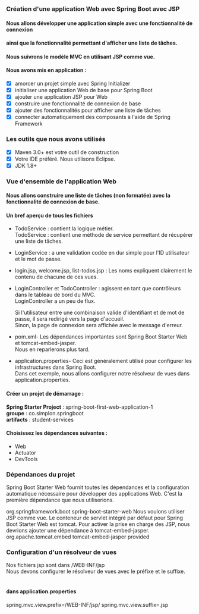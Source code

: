### Création d'une application Web avec Spring Boot avec JSP

#### Nous allons développer une application simple avec une fonctionnalité de connexion 
#### ainsi que la fonctionnalité permettant d'afficher une liste de tâches.
#### Nous suivrons le modèle MVC en utilisant JSP comme vue.

#### Nous avons mis en application :
- [x] amorcer un projet simple avec Spring Initializer
- [x] initialiser une application Web de base pour Spring Boot
- [x] ajouter une application JSP pour Web
- [x] construire une fonctionnalité de connexion de base
- [x] ajouter des fonctionnalités pour afficher une liste de tâches
- [x] connecter automatiquement des composants à l'aide de Spring Framework

### Les outils que nous avons utilisés
- [x] Maven 3.0+ est votre outil de construction
- [x] Votre IDE préféré. Nous utilisons Eclipse.
- [x] JDK 1.8+

### Vue d'ensemble de l'application Web
#### Nous allons construire une liste de tâches (non formatée) avec la fonctionnalité de connexion de base.
                                        
#### Un bref aperçu de tous les fichiers

*  TodoService : contient la logique métier.<br>
   TodoService : contient une méthode de service permettant de récupérer une liste de tâches.
*  LoginService : a une validation codée en dur simple pour l'ID utilisateur et le mot de passe.

*  login.jsp, welcome.jsp, list-todos.jsp : Les noms expliquent clairement le contenu de chacune de ces vues.

*  LoginController et TodoController : agissent en tant que contrôleurs dans le tableau de bord du MVC.<br>                                LoginController a un peu de flux.
   
   Si l'utilisateur entre une combinaison valide d'identifiant et de mot de passe, il sera redirigé vers la page d'accueil.<br>
   Sinon, la page de connexion sera affichée avec le message d'erreur.

*  pom.xml- Les dépendances importantes sont Spring Boot Starter Web et tomcat-embed-jasper.<br>
   Nous en reparlerons plus tard.

*  application.properties- Ceci est généralement utilisé pour configurer les infrastructures dans Spring Boot.<br>
   Dans cet exemple, nous allons configurer notre résolveur de vues dans application.properties.

#### Créer un projet de démarrage : 
<b>Spring Starter Project</b> :  spring-boot-first-web-application-1<br>
<b>groupe</b> :                  co.simplon.springboot<br>
<b>artifacts</b> :               student-services<br>

#### Choisissez les dépendances suivantes :
*  Web
*  Actuator
*  DevTools

### Dépendances du projet
Spring Boot Starter Web fournit toutes les dépendances et la configuration automatique nécessaire pour développer des applications Web. C'est la première dépendance que nous utiliserions.

<dependency>
    <groupId>org.springframework.boot</groupId>
    <artifactId>spring-boot-starter-web</artifactId>
</dependency>
Nous voulons utiliser JSP comme vue. Le conteneur de servlet intégré par défaut pour Spring Boot Starter Web est tomcat. Pour activer la prise en charge des JSP, nous devrions ajouter une dépendance à tomcat-embed-jasper.

<dependency>
    <groupId>org.apache.tomcat.embed</groupId>
    <artifactId>tomcat-embed-jasper</artifactId>
    <scope>provided</scope>
</dependency>

### Configuration d'un résolveur de vues
Nos fichiers jsp sont dans /WEB-INF/jsp <br>
Nous devons configurer le résolveur de vues avec le préfixe et le suffixe.<br><br>

#### dans application.properties
spring.mvc.view.prefix=/WEB-INF/jsp/
spring.mvc.view.suffix=.jsp

